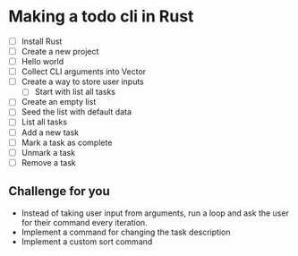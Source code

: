 # Making a todo cli in Rust

* [ ] Install Rust
* [ ] Create a new project
* [ ] Hello world
* [ ] Collect CLI arguments into Vector
* [ ] Create a way to store user inputs
  * [ ] Start with list all tasks
* [ ] Create an empty list
* [ ] Seed the list with default data
* [ ] List all tasks
* [ ] Add a new task
* [ ] Mark a task as complete
* [ ] Unmark a task
* [ ] Remove a task

## Challenge for you

* Instead of taking user input from arguments, run a loop and ask the user for their command every iteration.
* Implement a command for changing the task description
* Implement a custom sort command